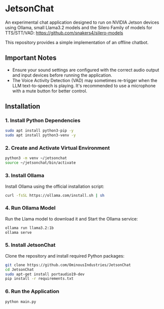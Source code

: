 # JetsonChat

An experimental chat application designed to run on NVIDIA Jetson devices using Ollama, small Llama3.2 models and the Silero Family of models for TTS/STT/VAD: https://github.com/snakers4/silero-models

This repository provides a simple implementation of an offline chatbot.

## Important Notes

- Ensure your sound settings are configured with the correct audio output and input devices before running the application.
- The Voice Activity Detection (VAD) may sometimes re-trigger when the LLM text-to-speech is playing. It's recommended to use a microphone with a mute button for better control.

## Installation

### 1. Install Python Dependencies

```bash
sudo apt install python3-pip -y
sudo apt install python3-venv -y
```

### 2. Create and Activate Virtual Environment

```bash
python3 -m venv ~/jetsonchat
source ~/jetsonchat/bin/activate
```

### 3. Install Ollama

Install Ollama using the official installation script:

```bash
curl -fsSL https://ollama.com/install.sh | sh
```

### 4. Run Ollama Model

Run the Llama model to download it and Start the Ollama service:

```bash
ollama run llama3.2:1b
ollama serve
```

### 5. Install JetsonChat

Clone the repository and install required Python packages:

```bash
git clone https://github.com/OminousIndustries/JetsonChat
cd JetsonChat
sudo apt-get install portaudio19-dev
pip install -r requirements.txt
```

### 6. Run the Application

```bash
python main.py
```
